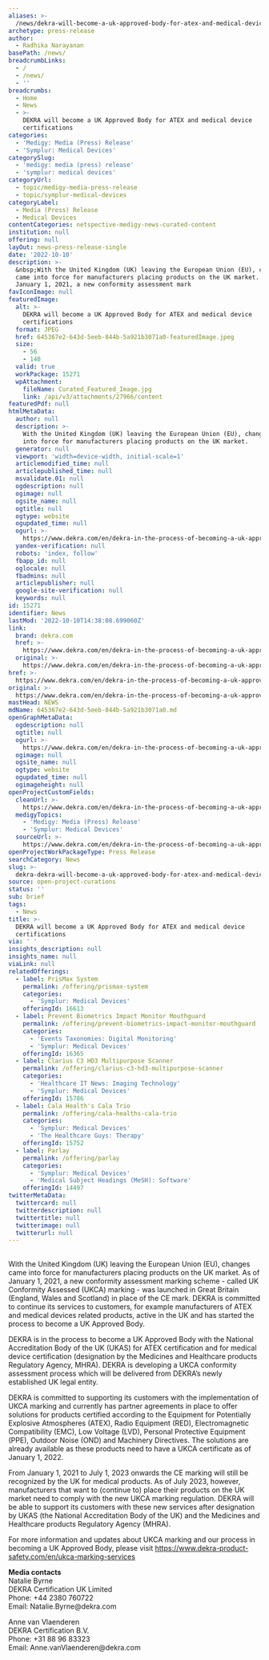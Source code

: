 ```yaml
---
aliases: >-
  /news/dekra-will-become-a-uk-approved-body-for-atex-and-medical-device-certifications
archetype: press-release
author:
  - Radhika Narayanan
basePath: /news/
breadcrumbLinks:
  - /
  - /news/
  - ''
breadcrumbs:
  - Home
  - News
  - >-
    DEKRA will become a UK Approved Body for ATEX and medical device
    certifications
categories:
  - 'Medigy: Media (Press) Release'
  - 'Symplur: Medical Devices'
categorySlug:
  - 'medigy: media (press) release'
  - 'symplur: medical devices'
categoryUrl:
  - topic/medigy-media-press-release
  - topic/symplur-medical-devices
categoryLabel:
  - Media (Press) Release
  - Medical Devices
contentCategories: netspective-medigy-news-curated-content
institution: null
offering: null
layOut: news-press-release-single
date: '2022-10-10'
description: >-
  &nbsp;With the United Kingdom (UK) leaving the European Union (EU), changes
  came into force for manufacturers placing products on the UK market. As of
  January 1, 2021, a new conformity assessment mark
favIconImage: null
featuredImage:
  alt: >-
    DEKRA will become a UK Approved Body for ATEX and medical device
    certifications
  format: JPEG
  href: 645367e2-643d-5eeb-844b-5a921b3071a0-featuredImage.jpeg
  size:
    - 56
    - 140
  valid: true
  workPackage: 15271
  wpAttachment:
    fileName: Curated_Featured_Image.jpg
    link: /api/v3/attachments/27966/content
featuredPdf: null
htmlMetaData:
  author: null
  description: >-
    With the United Kingdom (UK) leaving the European Union (EU), changes came
    into force for manufacturers placing products on the UK market. 
  generator: null
  viewport: 'width=device-width, initial-scale=1'
  articlemodified_time: null
  articlepublished_time: null
  msvalidate.01: null
  ogdescription: null
  ogimage: null
  ogsite_name: null
  ogtitle: null
  ogtype: website
  ogupdated_time: null
  ogurl: >-
    https://www.dekra.com/en/dekra-in-the-process-of-becoming-a-uk-approved-body-for-ukca-marking/
  yandex-verification: null
  robots: 'index, follow'
  fbapp_id: null
  oglocale: null
  fbadmins: null
  articlepublisher: null
  google-site-verification: null
  keywords: null
id: 15271
identifier: News
lastMod: '2022-10-10T14:38:08.699060Z'
link:
  brand: dekra.com
  href: >-
    https://www.dekra.com/en/dekra-in-the-process-of-becoming-a-uk-approved-body-for-ukca-marking/
  original: >-
    https://www.dekra.com/en/dekra-in-the-process-of-becoming-a-uk-approved-body-for-ukca-marking/
href: >-
  https://www.dekra.com/en/dekra-in-the-process-of-becoming-a-uk-approved-body-for-ukca-marking/
original: >-
  https://www.dekra.com/en/dekra-in-the-process-of-becoming-a-uk-approved-body-for-ukca-marking/
mastHead: NEWS
mdName: 645367e2-643d-5eeb-844b-5a921b3071a0.md
openGraphMetaData:
  ogdescription: null
  ogtitle: null
  ogurl: >-
    https://www.dekra.com/en/dekra-in-the-process-of-becoming-a-uk-approved-body-for-ukca-marking/
  ogimage: null
  ogsite_name: null
  ogtype: website
  ogupdated_time: null
  ogimageheight: null
openProjectCustomFields:
  cleanUrl: >-
    https://www.dekra.com/en/dekra-in-the-process-of-becoming-a-uk-approved-body-for-ukca-marking/
  medigyTopics:
    - 'Medigy: Media (Press) Release'
    - 'Symplur: Medical Devices'
  sourceUrl: >-
    https://www.dekra.com/en/dekra-in-the-process-of-becoming-a-uk-approved-body-for-ukca-marking/
openProjectWorkPackageType: Press Release
searchCategory: News
slug: >-
  dekra-dekra-will-become-a-uk-approved-body-for-atex-and-medical-device-certifications
source: open-project-curations
status: ''
sub: brief
tags:
  - News
title: >-
  DEKRA will become a UK Approved Body for ATEX and medical device
  certifications
via: ' '
insights_description: null
insights_name: null
viaLink: null
relatedOfferings:
  - label: PrisMax System
    permalink: /offering/prismax-system
    categories:
      - 'Symplur: Medical Devices'
    offeringId: 16613
  - label: Prevent Biometrics Impact Monitor Mouthguard
    permalink: /offering/prevent-biometrics-impact-monitor-mouthguard
    categories:
      - 'Events Taxonomies: Digital Monitoring'
      - 'Symplur: Medical Devices'
    offeringId: 16365
  - label: Clarius C3 HD3 Multipurpose Scanner
    permalink: /offering/clarius-c3-hd3-multipurpose-scanner
    categories:
      - 'Healthcare IT News: Imaging Technology'
      - 'Symplur: Medical Devices'
    offeringId: 15786
  - label: Cala Health's Cala Trio
    permalink: /offering/cala-healths-cala-trio
    categories:
      - 'Symplur: Medical Devices'
      - 'The Healthcare Guys: Therapy'
    offeringId: 15752
  - label: Parlay
    permalink: /offering/parlay
    categories:
      - 'Symplur: Medical Devices'
      - 'Medical Subject Headings (MeSH): Software'
    offeringId: 14497
twitterMetaData:
  twittercard: null
  twitterdescription: null
  twittertitle: null
  twitterimage: null
  twitterurl: null
---
```

<p>&nbsp;<br>With the United Kingdom (UK) leaving the European Union (EU), changes came into force for manufacturers placing products on the UK market. As of January 1, 2021, a new conformity assessment marking scheme - called UK Conformity Assessed (UKCA) marking - was launched in Great Britain (England, Wales and Scotland) in place of the CE mark. DEKRA is committed to continue its services to customers, for example manufacturers of ATEX and medical devices related products, active in the UK and has started the process to become a UK Approved Body.</p><p>DEKRA is in the process to become a UK Approved Body with the National Accreditation Body of the UK (UKAS) for ATEX certification and for medical device certification (designation by the Medicines and Healthcare products Regulatory Agency, MHRA). DEKRA is developing a UKCA conformity assessment process which will be delivered from DEKRA’s newly established UK legal entity.</p><p>DEKRA is committed to supporting its customers with the implementation of UKCA marking and currently has partner agreements in place to offer solutions for products certified according to the Equipment for Potentially Explosive Atmospheres (ATEX), Radio Equipment (RED), Electromagnetic Compatibility (EMC), Low Voltage (LVD), Personal Protective Equipment (PPE), Outdoor Noise (OND) and Machinery Directives. The solutions are already available as these products need to have a UKCA certificate as of January 1, 2022.</p><p>From January 1, 2021 to July 1, 2023 onwards the CE marking will still be recognized by the UK for medical products. As of July 2023, however, manufacturers that want to (continue to) place their products on the UK market need to comply with the new UKCA marking regulation. DEKRA will be able to support its customers with these new services after designation by UKAS (the National Accreditation Body of the UK) and the Medicines and Healthcare products Regulatory Agency (MHRA).</p><p>For more information and updates about UKCA marking and our process in becoming a UK Approved Body, please visit <a href="https://www.dekra-product-safety.com/en/ukca-marking-services">https://www.dekra-product-safety.com/en/ukca-marking-services</a></p><p><strong>Media contacts</strong><br>Natalie Byrne<br>DEKRA Certification UK Limited<br>Phone: +44 2380 760722&nbsp;<br>Email: Natalie.Byrne@dekra.com</p><p>Anne van Vlaenderen<br>DEKRA Certification B.V.<br>Phone: +31 88 96 83323&nbsp;<br>Email: Anne.vanVlaenderen@dekra.com</p>